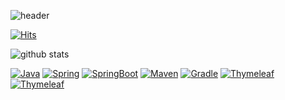 

![header](https://capsule-render.vercel.app/api?type=waving&color=gradient&height=200&section=header&text=Jeon%20EunSeong&fontSize=60)

[![Hits](https://hits.seeyoufarm.com/api/count/incr/badge.svg?url=https%3A%2F%2Fgithub.com%2Fdmstjd1024%2Fhit-counter&count_bg=%2379C83D&title_bg=%23555555&icon=&icon_color=%23E7E7E7&title=hits&edge_flat=false)](https://hits.seeyoufarm.com)

![github stats](https://github-readme-stats.vercel.app/api?username=dmstjd1024&show_icons=true)


[![Java](https://img.shields.io/badge/java-%23ED8B00?style=flat&logo=java&logoColor=white&link=https://github.com/dmstjd1024)](https://github.com/dmstjd1024)
[![Spring](https://img.shields.io/badge/-Spring-lightgray?style=flat&logo=spring&link=https://github.com/dmstjd1024)](https://github.com/dmstjd1024)
[![SpringBoot](https://img.shields.io/badge/-Springboot-black?style=flat&logo=springboot&link=https://github.com/dmstjd1024)](https://github.com/dmstjd1024)
[![Maven](https://img.shields.io/badge/Maven-C71A36?style=flat&logo=apache-maven&link=https://github.com/dmstjd1024)](https://github.com/dmstjd1024)
[![Gradle](https://img.shields.io/badge/Gradle-02303A?style=flat&logo=gradle&link=https://github.com/dmstjd1024)](https://github.com/dmstjd1024)
[![Thymeleaf](https://img.shields.io/badge/Thymeleaf-%23005C0F?style=flat&logo=thymeleaf&link=https://github.com/dmstjd1024)](https://github.com/dmstjd1024)
[![Thymeleaf](https://img.shields.io/badge/Thymeleaf-%23005C0F?style=flat&logo=thymeleaf&link=https://github.com/dmstjd1024)](https://github.com/dmstjd1024)



<!--[![Top Langs](https://github-readme-stats.vercel.app/api/top-langs/?username=dmstjd1024&layout=compact)](https://github.com/anuraghazra/github-readme-stats)-->

<!--
**dmstjd1024/dmstjd1024** is a ✨ _special_ ✨ repository because its `README.md` (this file) appears on your GitHub profile.


Here are some ideas to get you started:

- 🔭 I’m currently working on ...
- 🌱 I’m currently learning ...
- 👯 I’m looking to collaborate on ...
- 🤔 I’m looking for help with ...
- 💬 Ask me about ...
- 📫 How to reach me: ...
- 😄 Pronouns: ...
- ⚡ Fun fact: ...
-->

